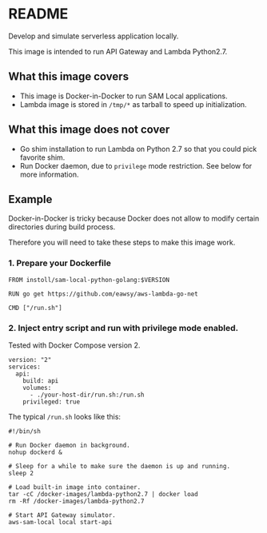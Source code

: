 # README

Develop and simulate serverless application locally.

This image is intended to run API Gateway and Lambda Python2.7.

## What this image covers

- This image is Docker-in-Docker to run SAM Local applications.
- Lambda image is stored in `/tmp/*` as tarball to speed up initialization.

## What this image does not cover

- Go shim installation to run Lambda on Python 2.7 so that you could pick favorite shim.
- Run Docker daemon, due to `privilege` mode restriction. See below for more information.

## Example

Docker-in-Docker is tricky because Docker does not allow to modify certain directories during build process.

Therefore you will need to take these steps to make this image work.

### 1. Prepare your Dockerfile

    FROM instoll/sam-local-python-golang:$VERSION

    RUN go get https://github.com/eawsy/aws-lambda-go-net 

    CMD ["/run.sh"]

### 2. Inject entry script and run with privilege mode enabled.

Tested with Docker Compose version 2.

    version: "2"
    services:
      api:
        build: api
        volumes:
          - ./your-host-dir/run.sh:/run.sh
        privileged: true

The typical `/run.sh` looks like this:

    #!/bin/sh

    # Run Docker daemon in background.
    nohup dockerd &

    # Sleep for a while to make sure the daemon is up and running.
    sleep 2

    # Load built-in image into container.
    tar -cC /docker-images/lambda-python2.7 | docker load
    rm -Rf /docker-images/lambda-python2.7

    # Start API Gateway simulator.
    aws-sam-local local start-api
